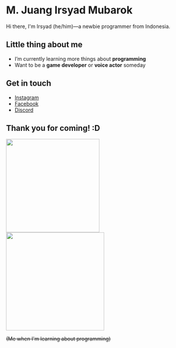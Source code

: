 # M. Juang Irsyad Mubarok
Hi there, I'm Irsyad (he/him)—a newbie programmer from Indonesia.

## Little thing about me
<ul>
  <li>I’m currently learning more things about <b>programming</b></li>
  <li>Want to be a <b>game developer</b> or <b>voice actor</b> someday</li>
</ul>

## Get in touch
<ul>
  <li><a href="https://www.instagram.com/zururuu">Instagram</a></li>
  <li><a href="https://www.facebook.com/muhammad.juang.irsyad">Facebook</a></li>
  <li><a href="https://discord.com/users/710778913508556880">Discord</a></li>
</ul>

## Thank you for coming! :D
<img src="https://i.pinimg.com/originals/b9/f1/94/b9f1947f21f38625f26ea8803dc2142c.gif" width="256" /> <img src="https://c.tenor.com/Td5Y1yT7BNYAAAAC/tenor.gif" width="269" />
<p><s>(Me when I'm learning about programming)</s></p>
